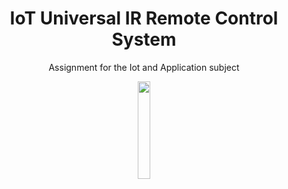 <h1 align="center">IoT Universal IR Remote Control System</h1>
<p align="center">Assignment for the Iot and Application subject</p>
<p align="center"><img width="20%" src="https://upload.wikimedia.org/wikipedia/vi/thumb/b/bf/Logo_HUET.svg/1024px-Logo_HUET.svg.png"></p>
